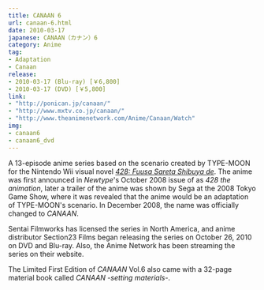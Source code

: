 ```yaml
---
title: CANAAN 6
url: canaan-6.html
date: 2010-03-17
japanese: CANAAN（カナン）6
category: Anime
tag:
- Adaptation
- Canaan
release:
- 2010-03-17 (Blu-ray) [￥6,800]
- 2010-03-17 (DVD) [￥5,800]
link:
- "http://ponican.jp/canaan/"
- "http://www.mxtv.co.jp/canaan/"
- "http://www.theanimenetwork.com/Anime/Canaan/Watch"
img:
- canaan6
- canaan6_dvd
---
```


A 13-episode anime series based on the scenario created by TYPE-MOON for the Nintendo Wii visual novel [*428: Fuusa Sareta Shibuya de*](428-fuusa-sareta-shibuya-de.html). The anime was first announced in *Newtype*'s October 2008 issue of as *428 the animation*, later a trailer of the anime was shown by Sega at the 2008 Tokyo Game Show, where it was revealed that the anime would be an adaptation of TYPE-MOON's scenario. In December 2008, the name was officially changed to *CANAAN*.

Sentai Filmworks has licensed the series in North America, and anime distributor Section23 Films began releasing the series on October 26, 2010 on DVD and Blu-ray. Also, the Anime Network has been streaming the series on their website.

The Limited First Edition of *CANAAN* Vol.6 also came with a 32-page material book called *CANAAN -setting materials-*.